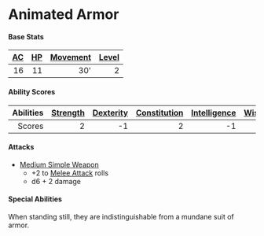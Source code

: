 # Animated Armor

#### Base Stats

| [AC](../../../Player%20Characters/Derived%20Statistics/Armor%20Class.md) | [HP](../../../Player%20Characters/Derived%20Statistics/Health%20Points.md) | [Movement](../../../Game%20Procedures/Movement.md) | [Level](../../../Player%20Characters/Derived%20Statistics/Level.md) |
| -----------------------------------------------------------------------: | -------------------------------------------------------------------------: | -------------------------------------------------: | ------------------------------------------------------------------: |
|                                                                       16 |                                                                         11 |                                                30' |                                                                   2 |
#### Ability Scores

| Abilities | [Strength](../../../Player%20Characters/Chosen%20Statistics/Strength.md) | [Dexterity](../../../Player%20Characters/Chosen%20Statistics/Dexterity.md) | [Constitution](../../../Player%20Characters/Chosen%20Statistics/Constitution.md) | [Intelligence](../../../Player%20Characters/Chosen%20Statistics/Intelligence.md) | [Wisdom](../../../Player%20Characters/Chosen%20Statistics/Wisdom.md)<br> | [Charisma](../../../Player%20Characters/Chosen%20Statistics/Charisma.md)<br> |
| --------: | -----------------------------------------------------------------------: | -------------------------------------------------------------------------: | -------------------------------------------------------------------------------: | -------------------------------------------------------------------------------: | -----------------------------------------------------------------------: | ---------------------------------------------------------------------------: |
|    Scores |                                                                        2 |                                                                         -1 |                                                                                2 |                                                                               -1 |                                                                        1 |                                                                            0 |
#### Attacks
- [Medium Simple Weapon](../../../Items/Individual%20Item%20Cards/Weapons/Melee%20Weapons/Medium%20Simple%20Weapon.md) 
	- +2 to [Melee Attack](../../../Game%20Procedures/Melee%20Attack.md) rolls
	- d6 + 2 damage
#### Special Abilities
When standing still, they are indistinguishable from a mundane suit of armor.
